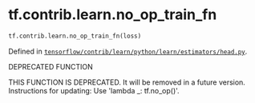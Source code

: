 <div itemscope itemtype="http://developers.google.com/ReferenceObject">
<meta itemprop="name" content="tf.contrib.learn.no_op_train_fn" />
</div>

# tf.contrib.learn.no_op_train_fn

``` python
tf.contrib.learn.no_op_train_fn(loss)
```



Defined in [`tensorflow/contrib/learn/python/learn/estimators/head.py`](https://www.tensorflow.org/code/tensorflow/contrib/learn/python/learn/estimators/head.py).

DEPRECATED FUNCTION

THIS FUNCTION IS DEPRECATED. It will be removed in a future version.
Instructions for updating:
Use 'lambda _: tf.no_op()'.